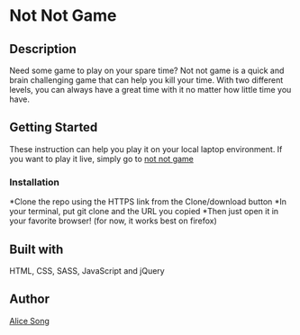 # Not Not Game

## Description
Need some game to play on your spare time? Not not game is a quick and brain challenging game that can help you kill your time. With two different levels, you can always have a great time with it no matter how little time you have.

## Getting Started
These instruction can help you play it on your local laptop environment. If you want to play it live, simply go to [not not game](https://aliceeeee825.github.io/aliceSongProjectThree/)

### Installation
*Clone the repo using the HTTPS link from the Clone/download button
*In your terminal, put git clone and the URL you copied
*Then just open it in your favorite browser! (for now, it works best on firefox)

## Built with
HTML, CSS, SASS, JavaScript and jQuery

## Author
[Alice Song](alicesong.site)
